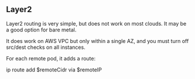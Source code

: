 ## Layer2

Layer2 routing is very simple, but does not work on most clouds.  It may be a good option for bare metal.

It does work on AWS VPC but only within a single AZ, and you must turn off src/dest checks on all instances.

For each remote pod, it adds a route:

ip route add $remoteCidr via $remoteIP